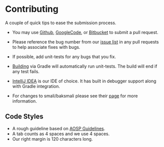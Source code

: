 # Contributing

A couple of quick tips to ease the submission process.

 * You may use [Github](https://github.com/iBotPeaches/Apktool), [GoogleCode](http://code.google.com/p/android-apktool/source/list),
 or [Bitbucket](https://bitbucket.org/iBotPeaches/apktool/) to submit a pull request.

 * Please reference the bug number from our [issue list](https://code.google.com/p/android-apktool/issues/list) in any pull requests to help associate fixes with bugs.

 * If possible, add unit-tests for any bugs that you fix.

 * [Building](http://code.google.com/p/android-apktool/wiki/BuildApktool) via Gradle will automatically run unit-tests. The build will end if any test fails.

 * [IntelliJ IDEA](http://www.jetbrains.com/idea/) is our IDE of choice. It has built in debugger support along with Gradle integration.

 * For changes to smali/baksmali please see their [page](http://code.google.com/p/smali/) for more information.


## Code Styles
 * A rough guideline based on [AOSP Guidelines](https://source.android.com/source/code-style.html).
 * A tab counts as 4 spaces and we use 4 spaces.
 * Our right margin is 120 characters long.
